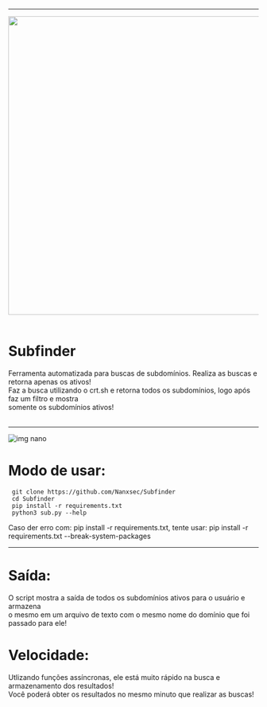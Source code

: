 <hr>

<div align="center">
  <img src="https://github.com/user-attachments/assets/b0a5e15a-e8f5-4c41-b8cf-0e7d9e4caedf" width=600 heigth="600"><br><br>
</div>

# Subfinder

Ferramenta automatizada para buscas de subdomínios. Realiza as buscas e retorna apenas os ativos!<br>
Faz a busca utilizando o crt.sh e retorna todos os subdomínios, logo após faz um filtro e mostra<br>
somente os subdomínios ativos!<br><br>

<hr>

![img nano](https://github.com/user-attachments/assets/588e3d25-afdb-4d86-93e8-7845f5740d2d)

# Modo de usar:

     git clone https://github.com/Nanxsec/Subfinder
     cd Subfinder
     pip install -r requirements.txt
     python3 sub.py --help

Caso der erro com: pip install -r requirements.txt, tente usar:
pip install -r requirements.txt --break-system-packages

<hr>

# Saída:

O script mostra a saída de todos os subdomínios ativos para o usuário e armazena<br>
o mesmo em um arquivo de texto com o mesmo nome do domínio que foi passado para ele!

# Velocidade:

Utlizando funções assíncronas, ele está muito rápido na busca e armazenamento dos resultados!<br>
Você poderá obter os resultados no mesmo minuto que realizar as buscas!
